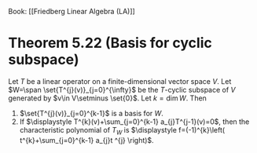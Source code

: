 Book: [[Friedberg Linear Algebra (LA)]]
# Theorem 5.22 (Basis for cyclic subspace)
Let $T$ be a linear operator on a finite-dimensional vector space $V$.
Let $W=\span \set{T^{j}(v)}_{j=0}^{\infty}$ be the $T$-cyclic subspace of $V$ generated by $v\in V\setminus \set{0}$.
Let $k=\dim W$.
Then 
1. $\set{T^{j}(v)}_{j=0}^{k-1}$ is a basis for $W$.
2. If $\displaystyle  T^{k}(v)+\sum_{j=0}^{k-1} a_{j}T^{j-1}(v)=0$, then the characteristic polynomial of $T_{W}$ is $\displaystyle f=(-1)^{k}\left( t^{k}+\sum_{j=0}^{k-1} a_{j}t ^{j} \right)$.